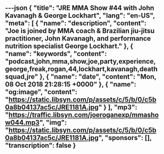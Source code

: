 ---json
{
  "title": "JRE MMA Show #44 with John Kavanagh & George Lockhart",
  "lang": "en-US",
  "meta": [
    {
      "name": "description",
      "content": "Joe is joined by MMA coach & Brazilian jiu-jitsu practitioner, John Kavanagh, and performance nutrition specialist George Lockhart."
    },
    {
      "name": "keywords",
      "content": "podcast,john,mma,show,joe,party,experience,george,freak,rogan,44,lockhart,kavanagh,deathsquad,jre"
    },
    {
      "name": "date",
      "content": "Mon, 08 Oct 2018 21:28:15 +0000"
    },
    {
      "name": "og:image",
      "content": "https://static.libsyn.com/p/assets/c/5/b/0/c5b0a8b04137ac5c/JRE1181A.jpg"
    }
  ],
  "mp3": "https://traffic.libsyn.com/joeroganexp/mmashow044.mp3",
  "img": "https://static.libsyn.com/p/assets/c/5/b/0/c5b0a8b04137ac5c/JRE1181A.jpg",
  "sponsors": [],
  "transcription": false
}
---
<episode-header />

<timemark seconds="0" />

<transcribe-call-to-action />

<episode-footer />